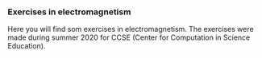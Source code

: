 ### Exercises in electromagnetism ###
Here you will find som exercises in electromagnetism. The exercises were made during summer 2020 for CCSE (Center for Computation in Science Education).
